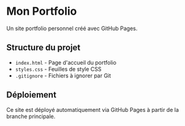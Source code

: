 # Mon Portfolio

Un site portfolio personnel créé avec GitHub Pages.

## Structure du projet

- `index.html` - Page d'accueil du portfolio
- `styles.css` - Feuilles de style CSS
- `.gitignore` - Fichiers à ignorer par Git

## Déploiement

Ce site est déployé automatiquement via GitHub Pages à partir de la branche principale.
